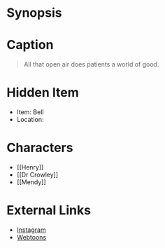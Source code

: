 # Synopsis


# Caption
> All that open air does patients a world of good.

# Hidden Item
* Item: Bell
* Location: <spoiler></spoiler>

# Characters
* [[Henry]]
* [[Dr Crowley]]
* [[Mendy]]

# External Links
* [Instagram](https://www.instagram.com/p/B9K9FiZjB3u/)
* [Webtoons](https://www.webtoons.com/en/challenge/twistwood-tales/35-the-doctor-knows-best/viewer?title_no=344740&episode_no=38)